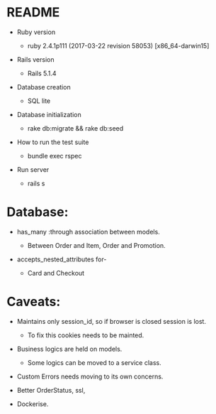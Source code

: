 # README

* Ruby version
  * ruby 2.4.1p111 (2017-03-22 revision 58053) [x86_64-darwin15]
  
* Rails version
  * Rails 5.1.4

* Database creation
  * SQL lite
  
* Database initialization
  * rake db:migrate && rake db:seed

* How to run the test suite
  * bundle exec rspec
  
* Run server
  * rails s
  
  
# Database:
  * has_many :through association between models. 
    * Between Order and Item, Order and Promotion.
  
  * accepts_nested_attributes for-
    * Card and Checkout
    
  
# Caveats:
  * Maintains only session_id, so if browser is closed session is lost. 
    * To fix this cookies needs to be mainted.
    
  * Business logics are held on models.
    * Some logics can be moved to a service class.
    
  * Custom Errors needs moving to its own concerns.
    
  * Better OrderStatus, ssl, 
  
  * Dockerise.
 
  
  
